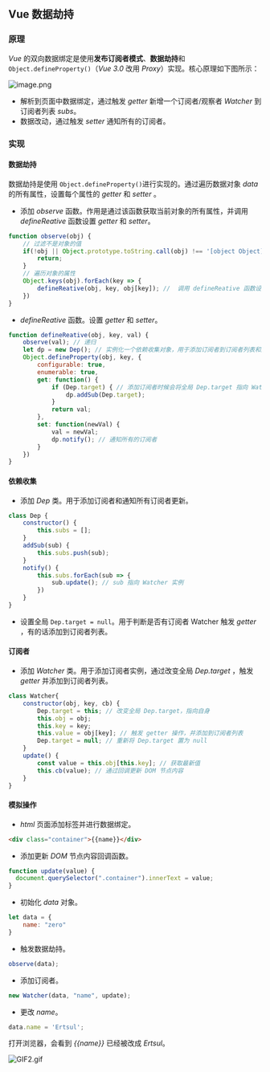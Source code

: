 ## Vue 数据劫持

### 原理

 *Vue* 的双向数据绑定是使用**发布订阅者模式**、**数据劫持**和`Object.defineProperty()`（*Vue 3.0* 改用 *Proxy*）实现。核心原理如下图所示：

![image.png](https://upload-images.jianshu.io/upload_images/659084-587c891bf6c3f81e.png?imageMogr2/auto-orient/strip%7CimageView2/2/w/1240)

- 解析到页面中数据绑定，通过触发 *getter* 新增一个订阅者/观察者 *Watcher* 到订阅者列表 *subs*。
- 数据改动，通过触发 *setter* 通知所有的订阅者。 

### 实现

#### 数据劫持

数据劫持是使用 `Object.defineProperty()`进行实现的。通过遍历数据对象 *data* 的所有属性，设置每个属性的 *getter* 和 *setter* 。

- 添加 *observe* 函数。作用是通过该函数获取当前对象的所有属性，并调用 *defineReative* 函数设置 *getter* 和 *setter*。

```javascript
function observe(obj) {
    // 过滤不是对象的值
    if(!obj || Object.prototype.toString.call(obj) !== '[object Object]') {
    	return;   
    }
    // 遍历对象的属性
    Object.keys(obj).forEach(key => {
        defineReative(obj, key, obj[key]); //  调用 defineReative 函数设置 getter 和 setter
    })
}
```

- *defineReative* 函数。设置  *getter* 和 *setter*。

```javascript
function defineReative(obj, key, val) {
    observe(val); // 递归
    let dp = new Dep(); // 实例化一个依赖收集对象，用于添加订阅者到订阅者列表和通知订阅者更新
    Object.defineProperty(obj, key, {
        configurable: true,
        enumerable: true,
        get: function() {
            if (Dep.target) { // 添加订阅者时候会将全局 Dep.target 指向 Watcher 自己，会触发 getter
                dp.addSub(Dep.target);
            }
            return val;
        },
        set: function(newVal) {
            val = newVal;
            dp.notify(); // 通知所有的订阅者
        }
    })
}
```

#### 依赖收集

- 添加 *Dep* 类。用于添加订阅者和通知所有订阅者更新。

```javascript
class Dep {
    constructor() {
        this.subs = [];
    }
    addSub(sub) {
        this.subs.push(sub);
    }
    notify() {
        this.subs.forEach(sub => {
            sub.update(); // sub 指向 Watcher 实例
        })
    }
}
```

- 设置全局 `Dep.target = null`。用于判断是否有订阅者 Watcher 触发 *getter* ，有的话添加到订阅者列表。

#### 订阅者

- 添加 *Watcher* 类。用于添加订阅者实例，通过改变全局 *Dep.target* ，触发 *getter* 并添加到订阅者列表。  

```javascript
class Watcher{
    constructor(obj, key, cb) {
        Dep.target = this; // 改变全局 Dep.target，指向自身
        this.obj = obj;
        this.key = key;
        this.value = obj[key]; // 触发 getter 操作，并添加到订阅者列表
        Dep.target = null; // 重新将 Dep.target 置为 null
    }
    update() {
        const value = this.obj[this.key]; // 获取最新值
        this.cb(value); // 通过回调更新 DOM 节点内容
    }
}
```

#### 模拟操作

- *html* 页面添加标签并进行数据绑定。

```html
<div class="container">{{name}}</div>
```

- 添加更新 *DOM* 节点内容回调函数。

```javascript
function update(value) {
  document.querySelector(".container").innerText = value;
}
```

- 初始化 *data* 对象。

```javascript
let data = {
	name: "zero"
}
```

- 触发数据劫持。

```javascript
observe(data);
```

- 添加订阅者。

```javascript
new Watcher(data, "name", update);
```

- 更改 *name*。

```javascript
data.name = 'Ertsul';
```

打开浏览器，会看到 *{{name}}* 已经被改成 *Ertsul*。

![GIF2.gif](https://upload-images.jianshu.io/upload_images/659084-1c971d01c5af3b86.gif?imageMogr2/auto-orient/strip)

































